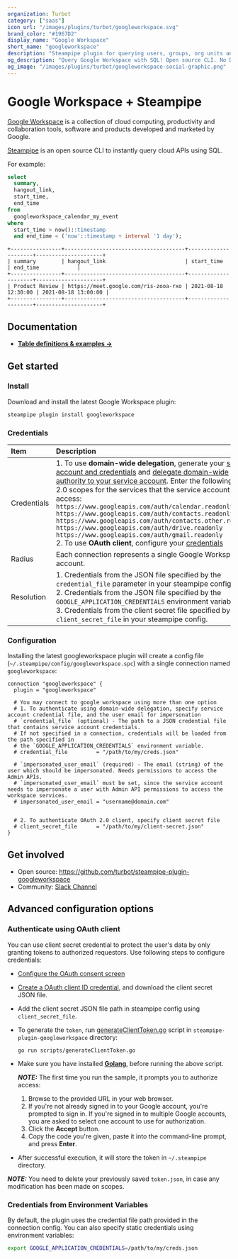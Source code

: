 ```yaml
---
organization: Turbot
category: ["saas"]
icon_url: "/images/plugins/turbot/googleworkspace.svg"
brand_color: "#1967D2"
display_name: "Google Workspace"
short_name: "googleworkspace"
description: "Steampipe plugin for querying users, groups, org units and more from your Google Workspace."
og_description: "Query Google Workspace with SQL! Open source CLI. No DB required."
og_image: "/images/plugins/turbot/googleworkspace-social-graphic.png"
---
```


# Google Workspace + Steampipe

[Google Workspace](https://workspace.google.com) is a collection of cloud computing, productivity and collaboration tools, software and products developed and marketed by Google.

[Steampipe](https://steampipe.io) is an open source CLI to instantly query cloud APIs using SQL.

For example:

```sql
select
  summary,
  hangout_link,
  start_time,
  end_time
from
  googleworkspace_calendar_my_event
where
  start_time > now()::timestamp
  and end_time < ('now'::timestamp + interval '1 day');
```

```
+----------------+--------------------------------------+---------------------+---------------------+
| summary        | hangout_link                         | start_time          | end_time            |
+----------------+--------------------------------------+---------------------+---------------------+
| Product Review | https://meet.google.com/ris-zooa-rxo | 2021-08-18 12:30:00 | 2021-08-18 13:00:00 |
+----------------+--------------------------------------+---------------------+---------------------+
```

## Documentation

- **[Table definitions & examples →](/plugins/turbot/googleworkspace/tables)**

## Get started

### Install

Download and install the latest Google Workspace plugin:

```bash
steampipe plugin install googleworkspace
```

### Credentials

| Item        | Description |
| :---------- | :-----------|
| Credentials | 1. To use **domain-wide delegation**, generate your [service account and credentials](https://developers.google.com/admin-sdk/directory/v1/guides/delegation#create_the_service_account_and_credentials) and [delegate domain-wide authority to your service account](https://developers.google.com/admin-sdk/directory/v1/guides/delegation#delegate_domain-wide_authority_to_your_service_account). Enter the following OAuth 2.0 scopes for the services that the service account can access:<br />`https://www.googleapis.com/auth/calendar.readonly`<br />`https://www.googleapis.com/auth/contacts.readonly`<br />`https://www.googleapis.com/auth/contacts.other.readonly`<br />`https://www.googleapis.com/auth/drive.readonly`<br />`https://www.googleapis.com/auth/gmail.readonly`<br />2. To use **OAuth client**, configure your [credentials](#authenticate-using-oauth-client) |
| Radius      | Each connection represents a single Google Workspace account. |
| Resolution  | 1. Credentials from the JSON file specified by the `credential_file` parameter in your steampipe config.<br />2. Credentials from the JSON file specified by the `GOOGLE_APPLICATION_CREDENTIALS` environment variable.<br />3. Credentials from the client secret file specified by the `client_secret_file` in your steampipe config. |

### Configuration

Installing the latest googleworkspace plugin will create a config file (`~/.steampipe/config/googleworkspace.spc`) with a single connection named `googleworkspace`:

```hcl
connection "googleworkspace" {
  plugin = "googleworkspace"

  # You may connect to google workspace using more than one option
  # 1. To authenticate using domain-wide delegation, specify service account credential file, and the user email for impersonation
  # `credential_file` (optional) - The path to a JSON credential file that contains service account credentials.
  # If not specified in a connection, credentials will be loaded from the path specified in
  # the `GOOGLE_APPLICATION_CREDENTIALS` environment variable.
  # credential_file         = "/path/to/my/creds.json"

  # `impersonated_user_email` (required) - The email (string) of the user which should be impersonated. Needs permissions to access the Admin APIs.
  # `impersonated_user_email` must be set, since the service account needs to impersonate a user with Admin API permissions to access the workspace services.
  # impersonated_user_email = "username@domain.com"


  # 2. To authenticate OAuth 2.0 client, specify client secret file
  # client_secret_file      = "/path/to/my/client-secret.json"
}
```

## Get involved

- Open source: https://github.com/turbot/steampipe-plugin-googleworkspace
- Community: [Slack Channel](https://join.slack.com/t/steampipe/shared_invite/zt-oij778tv-lYyRTWOTMQYBVAbtPSWs3g)

## Advanced configuration options

### Authenticate using OAuth client

You can use client secret credential to protect the user's data by only granting tokens to authorized requestors. Use following steps to configure credentials:

- [Configure the OAuth consent screen](https://developers.google.com/workspace/guides/create-credentials#configure_the_oauth_consent_screen)
- [Create a OAuth client ID credential](https://developers.google.com/workspace/guides/create-credentials#create_a_oauth_client_id_credential), and download the client secret JSON file.
- Add the client secret JSON file path in steampipe config using `client_secret_file`.
- To generate the `token`, run [generateClientToken.go](https://github.com/turbot/steampipe-plugin-googleworkspace/blob/main/scripts/generateClientToken.go) script in `steampipe-plugin-googleworkspace` directory:

  ```
  go run scripts/generateClientToken.go
  ```

- Make sure you have installed **[Golang](https://golang.org/doc/install)**, before running the above script.
  
  **_NOTE:_** The first time you run the sample, it prompts you to authorize access:
  1. Browse to the provided URL in your web browser.
  2. If you're not already signed in to your Google account, you're prompted to sign in. If you're signed in to multiple Google accounts, you are asked to select one account to use for authorization.
  3. Click the **Accept** button.
  4. Copy the code you're given, paste it into the command-line prompt, and press **Enter**.
- After successful execution, it will store the token in `~/.steampipe` directory.

**_NOTE:_**
  You need to delete your previously saved `token.json`, in case any modification has been made on scopes.

### Credentials from Environment Variables

By default, the plugin uses the credential file path provided in the connection config. You can also specify static credentials using environment variables:

```sh
export GOOGLE_APPLICATION_CREDENTIALS=/path/to/my/creds.json
```
